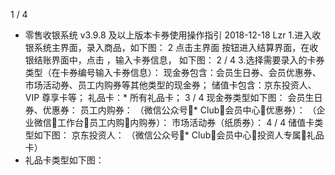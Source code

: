 1 / 4
* 零售收银系统 v3.9.8 及以上版本卡券使用操作指引
2018-12-18 Lzr
1.进入收银系统主界面，录入商品，如下图：
2 点击主界面 按钮进入结算界面，在收银结账界面中，点击 ，输入卡券信息，
如下图：
2 / 4
3.选择需要录入的卡券类型（在卡券编号输入卡券信息）：
现金券包含：会员生日券、会员优惠券、市场活动券、员工内购券等其他类型的现金券；
储值卡包含：京东投资人、VIP 尊享卡等；
礼品卡：* 所有礼品卡；
3 / 4
现金券类型如下图：
会员生日券、优惠券： 员工内购券：
（微信公众号* Club会员中心优惠券）： （企业微信工作台员工内购内购券）：
市场活动券（纸质券）：
4 / 4
储值卡类型如下图：
京东投资人：
（微信公众号* Club会员中心投资人专属礼品卡）
* 礼品卡类型如下图：